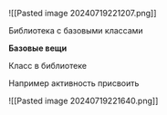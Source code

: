 



![[Pasted image 20240719221207.png]]

Библиотека с базовыми классами

**Базовые вещи**



Класс в библиотеке


Например активность присвоить

![[Pasted image 20240719221640.png]]




